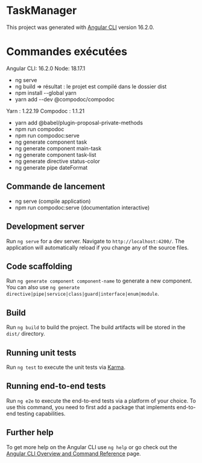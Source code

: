 # TaskManager

This project was generated with [Angular CLI](https://github.com/angular/angular-cli) version 16.2.0.

# Commandes exécutées

Angular CLI: 16.2.0
Node: 18.17.1

- ng serve
- ng build
  => résultat : le projet est compilé dans le dossier dist
- npm install --global yarn
- yarn add --dev @compodoc/compodoc

Yarn : 1.22.19
Compodoc : 1.1.21

- yarn add @babel/plugin-proposal-private-methods
- npm run compodoc
- npm run compodoc:serve
- ng generate component task
- ng generate component main-task
- ng generate component task-list
- ng generate directive status-color
- ng generate pipe dateFormat

## Commande de lancement

- ng serve (compile application)
- npm run compodoc:serve (documentation interactive)

## Development server

Run `ng serve` for a dev server. Navigate to `http://localhost:4200/`. The application will automatically reload if you change any of the source files.

## Code scaffolding

Run `ng generate component component-name` to generate a new component. You can also use `ng generate directive|pipe|service|class|guard|interface|enum|module`.

## Build

Run `ng build` to build the project. The build artifacts will be stored in the `dist/` directory.

## Running unit tests

Run `ng test` to execute the unit tests via [Karma](https://karma-runner.github.io).

## Running end-to-end tests

Run `ng e2e` to execute the end-to-end tests via a platform of your choice. To use this command, you need to first add a package that implements end-to-end testing capabilities.

## Further help

To get more help on the Angular CLI use `ng help` or go check out the [Angular CLI Overview and Command Reference](https://angular.io/cli) page.
